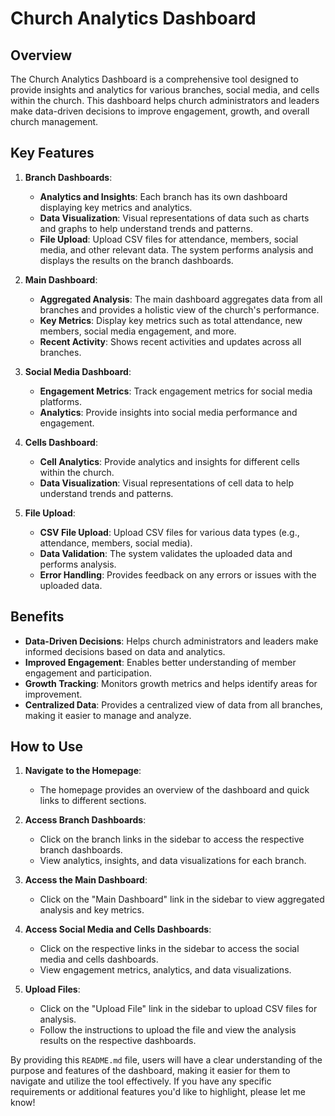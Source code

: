 # Church Analytics Dashboard

## Overview
The Church Analytics Dashboard is a comprehensive tool designed to provide insights and analytics for various branches, social media, and cells within the church. This dashboard helps church administrators and leaders make data-driven decisions to improve engagement, growth, and overall church management.

## Key Features

1. **Branch Dashboards**:
   - **Analytics and Insights**: Each branch has its own dashboard displaying key metrics and analytics.
   - **Data Visualization**: Visual representations of data such as charts and graphs to help understand trends and patterns.
   - **File Upload**: Upload CSV files for attendance, members, social media, and other relevant data. The system performs analysis and displays the results on the branch dashboards.

2. **Main Dashboard**:
   - **Aggregated Analysis**: The main dashboard aggregates data from all branches and provides a holistic view of the church's performance.
   - **Key Metrics**: Display key metrics such as total attendance, new members, social media engagement, and more.
   - **Recent Activity**: Shows recent activities and updates across all branches.

3. **Social Media Dashboard**:
   - **Engagement Metrics**: Track engagement metrics for social media platforms.
   - **Analytics**: Provide insights into social media performance and engagement.

4. **Cells Dashboard**:
   - **Cell Analytics**: Provide analytics and insights for different cells within the church.
   - **Data Visualization**: Visual representations of cell data to help understand trends and patterns.

5. **File Upload**:
   - **CSV File Upload**: Upload CSV files for various data types (e.g., attendance, members, social media).
   - **Data Validation**: The system validates the uploaded data and performs analysis.
   - **Error Handling**: Provides feedback on any errors or issues with the uploaded data.

## Benefits

- **Data-Driven Decisions**: Helps church administrators and leaders make informed decisions based on data and analytics.
- **Improved Engagement**: Enables better understanding of member engagement and participation.
- **Growth Tracking**: Monitors growth metrics and helps identify areas for improvement.
- **Centralized Data**: Provides a centralized view of data from all branches, making it easier to manage and analyze.

## How to Use

1. **Navigate to the Homepage**:
   - The homepage provides an overview of the dashboard and quick links to different sections.

2. **Access Branch Dashboards**:
   - Click on the branch links in the sidebar to access the respective branch dashboards.
   - View analytics, insights, and data visualizations for each branch.

3. **Access the Main Dashboard**:
   - Click on the "Main Dashboard" link in the sidebar to view aggregated analysis and key metrics.

4. **Access Social Media and Cells Dashboards**:
   - Click on the respective links in the sidebar to access the social media and cells dashboards.
   - View engagement metrics, analytics, and data visualizations.

5. **Upload Files**:
   - Click on the "Upload File" link in the sidebar to upload CSV files for analysis.
   - Follow the instructions to upload the file and view the analysis results on the respective dashboards.

By providing this `README.md` file, users will have a clear understanding of the purpose and features of the dashboard, making it easier for them to navigate and utilize the tool effectively. If you have any specific requirements or additional features you'd like to highlight, please let me know!
